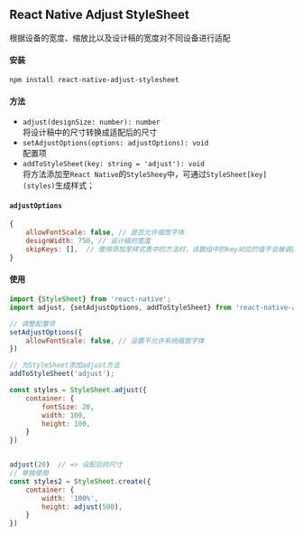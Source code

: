 ## React Native Adjust StyleSheet

根据设备的宽度、缩放比以及设计稿的宽度对不同设备进行适配

#### 安装
`npm install react-native-adjust-stylesheet`

#### 方法
- `adjust(designSize: number): number`  
  将设计稿中的尺寸转换成适配后的尺寸
- `setAdjustOptions(options: adjustOptions): void`  
  配置项
- `addToStyleSheet(key: string = 'adjust'): void`  
  将方法添加至`React Native`的`StyleSheey`中，可通过`StyleSheet[key](styles)`生成样式；

#### `adjustOptions`
```javascript
{
    allowFontScale: false, // 是否允许缩放字体
    designWidth: 750, // 设计稿的宽度
    skipKeys: [],  // 使用添加至样式表中的方法时，该数组中的key对应的值不会被调整
}
```

#### 使用
```javascript
import {StyleSheet} from 'react-native';
import adjust, {setAdjustOptions, addToStyleSheet} from 'react-native-adjust-stylesheet';

// 调整配置项
setAdjustOptions({
    allowFontScale: false, // 设置不允许系统缩放字体
})

// 为StyleSheet添加adjust方法
addToStyleSheet('adjust');

const styles = StyleSheet.adjust({
    container: {
        fontSize: 20,
        width: 100,
        height: 100,
    }
})


adjust(20)  // => 设配后的尺寸
// 单独使用
const styles2 = StyleSheet.create({
    container: {
        width: '100%',
        height: adjust(500),
    }
})


```